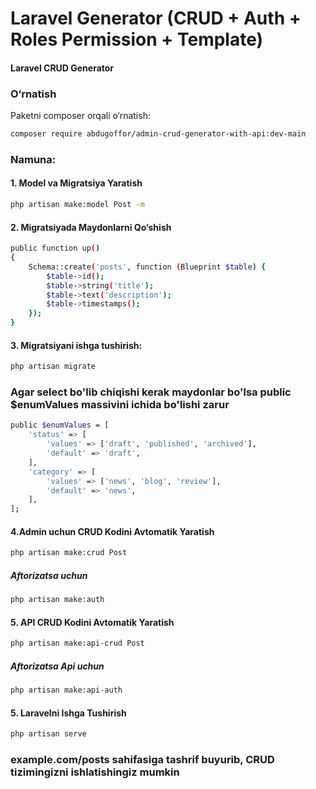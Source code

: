 ﻿# Laravel Generator (CRUD + Auth + Roles Permission + Template)

#### Laravel CRUD Generator 

### O‘rnatish

Paketni composer orqali o‘rnatish:

```bash
composer require abdugoffor/admin-crud-generator-with-api:dev-main
```
### Namuna:
#### 1. Model va Migratsiya Yaratish

```bash
php artisan make:model Post -m
```
#### 2. Migratsiyada Maydonlarni Qo‘shish

``` bash
public function up()
{
    Schema::create('posts', function (Blueprint $table) {
        $table->id();
        $table->string('title');
        $table->text('description');
        $table->timestamps();
    });
}
```
#### 3. Migratsiyani ishga tushirish:

```bash
php artisan migrate
```

### Agar select bo'lib chiqishi kerak maydonlar bo'lsa public $enumValues massivini ichida bo'lishi zarur
```bash
public $enumValues = [
    'status' => [
        'values' => ['draft', 'published', 'archived'],
        'default' => 'draft',
    ],
    'category' => [
        'values' => ['news', 'blog', 'review'],
        'default' => 'news',
    ],
];
```
#### 4.Admin uchun CRUD Kodini Avtomatik Yaratish

```bash
php artisan make:crud Post
```
##### Aftorizatsa uchun

```bash
php artisan make:auth
```

#### 5. API CRUD Kodini Avtomatik Yaratish

```bash
php artisan make:api-crud Post
```
##### Aftorizatsa Api uchun

```bash
php artisan make:api-auth
```
#### 5. Laravelni Ishga Tushirish
```bash
php artisan serve
```
### example.com/posts sahifasiga tashrif buyurib, CRUD tizimingizni ishlatishingiz mumkin

